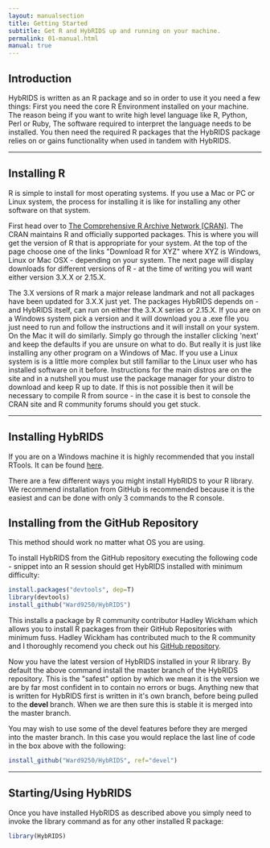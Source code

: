 ```yaml
---
layout: manualsection
title: Getting Started
subtitle: Get R and HybRIDS up and running on your machine.
permalink: 01-manual.html
manual: true
---
```


Introduction
------------
					
HybRIDS is written as an R package and so in order to use it you need a few things:
First you need the core R Environment installed on your machine. The reason being if you want to write high level language like R, Python, Perl or Ruby,
The software required to interpret the language needs to be installed.
You then need the required R packages that the HybRIDS package relies on or gains functionality when used in tandem with HybRIDS.
					
***

Installing R
------------
					
R is simple to install for most operating systems. If you use a Mac or PC or Linux system, the process for installing it is like for installing any other software on that system. 
					
					
First head over to [The Comprehensive R Archive Network [CRAN]](http://cran.r-project.org/index.html). The CRAN maintains R and officially supported packages.
This is where you will get the version of R that is appropriate for your system. At the top of the page choose one of the links "Download R for XYZ" where XYZ is Windows, Linux or Mac OSX - depending on your system.
The next page will display downloads for different versions of R - at the time of writing you will want either version 3.X.X or 2.15.X.
					
					
The 3.X versions of R mark a major release landmark and not all packages have been updated for 3.X.X just yet.
The packages HybRIDS depends on - and HybRIDS itself, can run on either the 3.X.X series or 2.15.X.
If you are on a Windows system pick a version and it will download you a .exe file you just need to run and follow the instructions and it will install on your system. On the Mac it will do similarly.
Simply go through the installer clicking 'next' and keep the defaults if you are unsure on what to do. But really it is just like installing any other program on a Windows of Mac.
If you use a Linux system is is a little more complex but still familiar to the Linux user who has installed software on it before. Instructions for the main distros are on the site and in a nutshell you must use the package manager for your distro to download and keep R up to date. If this is not possible then it will be necessary to compile R from source - in the case it is best to console the CRAN site and R community forums should you get stuck.

***
								
Installing HybRIDS
------------------
					
If you are on a Windows machine it is highly recommended that you install RTools. It can be found [here](http://cran.r-project.org/index.html).
					
There are a few different ways you might install HybRIDS to your R library. We recommend installation from GitHub is recommended because it is the easiest and can be done with only 3 commands to the R console.
				

## Installing from the GitHub Repository

This method should work no matter what OS you are using.

To install HybRIDS from the GitHub repository executing the following code - snippet into an R session should get HybRIDS installed with minimum difficulty:

```R
install.packages("devtools", dep=T)
library(devtools)
install_github("Ward9250/HybRIDS")
```

This installs a package by R community contributor Hadley Wickham which allows you to install R packages from their GitHub Repositories with minimum fuss. Hadley Wickham has contributed much to the R community and I thoroughly recomend you check out his [GitHub repository](https://github.com/hadley).
					
Now you have the latest version of HybRIDS installed in your R library. By default the above command install the master branch of the HybRIDS repository. This is the "safest" option by which we mean it is the version we are by far most confident in to contain no errors or bugs. Anything new that is written for HybRIDS first is written in it's own branch, before being pulled to the <b>devel</b> branch. When we are then sure this is stable it is merged into the master branch.

You may wish to use some of the devel features before they are merged into the master branch. In this case you would replace the last line of code in the box above with the following:

```R
install_github("Ward9250/HybRIDS", ref="devel")
```

***

Starting/Using HybRIDS
----------------------

Once you have installed HybRIDS as described above you simply need to invoke the library command as for any other installed R package:

```R
library(HybRIDS)
```